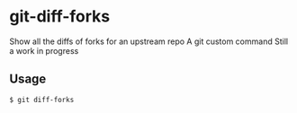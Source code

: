 # git-diff-forks
Show all the diffs of forks for an upstream repo
A git custom command
Still a work in progress

## Usage
```$ git diff-forks``` 
